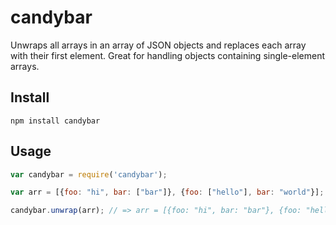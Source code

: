 # candybar

Unwraps all arrays in an array of JSON objects and replaces each array with their first element. Great for handling objects containing single-element arrays.

## Install
`npm install candybar`

## Usage
```js
var candybar = require('candybar');

var arr = [{foo: "hi", bar: ["bar"]}, {foo: ["hello"], bar: "world"}];

candybar.unwrap(arr); // => arr = [{foo: "hi", bar: "bar"}, {foo: "hello", bar: "world"}];

```
